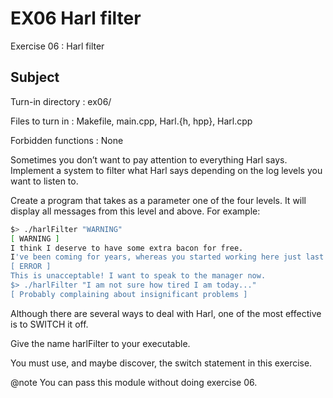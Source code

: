 # EX06 Harl filter
Exercise 06 : Harl filter

## Subject

Turn-in directory : ex06/

Files to turn in : Makefile, main.cpp, Harl.{h, hpp}, Harl.cpp

Forbidden functions : None

Sometimes you don’t want to pay attention to everything Harl says. Implement a system to filter what Harl says depending on the log levels you want to listen to.

Create a program that takes as a parameter one of the four levels. It will display all messages from this level and above. For example:

```sh
$> ./harlFilter "WARNING"
[ WARNING ]
I think I deserve to have some extra bacon for free.
I've been coming for years, whereas you started working here just last month.
[ ERROR ]
This is unacceptable! I want to speak to the manager now.
$> ./harlFilter "I am not sure how tired I am today..."
[ Probably complaining about insignificant problems ]
```

Although there are several ways to deal with Harl, one of the most effective is to SWITCH it off.

Give the name harlFilter to your executable.

You must use, and maybe discover, the switch statement in this exercise.

@note
You can pass this module without doing exercise 06.

